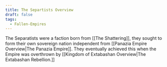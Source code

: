 ```yaml
---
title: The Separtists Overview
draft: false
tags:
  - Fallen-Empires
---
```

 The Separatists were a faction born from [[The Shattering]], they sought to form their own sovereign nation independent from [[Panazia Empire Overview|The Panazia Empire]]. They eventually achieved this when the Empire was overthrown by [[Kingdom of Extabashan Overview|The Extabashan Rebellion.]]